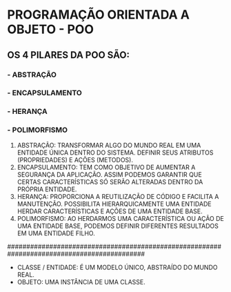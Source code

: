 # PROGRAMAÇÃO ORIENTADA A OBJETO - POO

## OS 4 PILARES DA POO SÃO:

### - ABSTRAÇÃO
### - ENCAPSULAMENTO 
### - HERANÇA
### - POLIMORFISMO

1) ABSTRAÇÃO: TRANSFORMAR ALGO DO MUNDO REAL EM UMA ENTIDADE ÚNICA DENTRO DO SISTEMA. 
   DEFINIR SEUS ATRIBUTOS (PROPRIEDADES) E AÇÕES (METODOS).
2) ENCAPSULAMENTO: TEM COMO OBJETIVO DE AUMENTAR A SEGURANÇA DA APLICAÇÃO. 
   ASSIM PODEMOS GARANTIR QUE CERTAS CARACTERÍSTICAS SÓ SERÃO ALTERADAS DENTRO DA PRÓPRIA 
   ENTIDADE.
3) HERANÇA: PROPORCIONA A REUTILIZAÇÃO DE CÓDIGO E FACILITA A MANUTENÇÃO. POSSIBILITA 
   HIERARQUICAMENTE UMA ENTIDADE HERDAR CARACTERÍSTICAS E AÇÕES DE UMA ENTIDADE BASE.
4) POLIMORFISMO: AO HERDARMOS UMA CARACTERÍSTICA OU AÇÃO DE UMA ENTIDADE BASE, 
   PODEMOS DEFINIR DIFERENTES RESULTADOS EM UMA ENTIDADE FILHO.

############################################################################################

-  CLASSE / ENTIDADE: É UM MODELO ÚNICO, ABSTRAÍDO DO MUNDO REAL.
-  OBJETO: UMA INSTÂNCIA DE UMA CLASSE.
